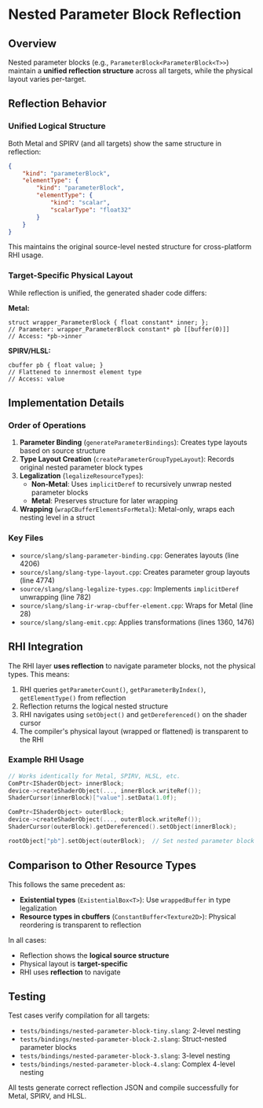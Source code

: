 # Nested Parameter Block Reflection

## Overview

Nested parameter blocks (e.g., `ParameterBlock<ParameterBlock<T>>`) maintain a **unified reflection structure** across all targets, while the physical layout varies per-target.

## Reflection Behavior

### Unified Logical Structure

Both Metal and SPIRV (and all targets) show the same structure in reflection:

```json
{
    "kind": "parameterBlock",
    "elementType": {
        "kind": "parameterBlock",
        "elementType": {
            "kind": "scalar",
            "scalarType": "float32"
        }
    }
}
```

This maintains the original source-level nested structure for cross-platform RHI usage.

### Target-Specific Physical Layout

While reflection is unified, the generated shader code differs:

**Metal:**
```metal
struct wrapper_ParameterBlock { float constant* inner; };
// Parameter: wrapper_ParameterBlock constant* pb [[buffer(0)]]
// Access: *pb->inner
```

**SPIRV/HLSL:**
```hlsl
cbuffer pb { float value; }
// Flattened to innermost element type
// Access: value
```

## Implementation Details

### Order of Operations

1. **Parameter Binding** (`generateParameterBindings`): Creates type layouts based on source structure
2. **Type Layout Creation** (`createParameterGroupTypeLayout`): Records original nested parameter block types
3. **Legalization** (`legalizeResourceTypes`):
   - **Non-Metal**: Uses `implicitDeref` to recursively unwrap nested parameter blocks
   - **Metal**: Preserves structure for later wrapping
4. **Wrapping** (`wrapCBufferElementsForMetal`): Metal-only, wraps each nesting level in a struct

### Key Files

- `source/slang/slang-parameter-binding.cpp`: Generates layouts (line 4206)
- `source/slang/slang-type-layout.cpp`: Creates parameter group layouts (line 4774)
- `source/slang/slang-legalize-types.cpp`: Implements `implicitDeref` unwrapping (line 782)
- `source/slang/slang-ir-wrap-cbuffer-element.cpp`: Wraps for Metal (line 28)
- `source/slang/slang-emit.cpp`: Applies transformations (lines 1360, 1476)

## RHI Integration

The RHI layer **uses reflection** to navigate parameter blocks, not the physical types. This means:

1. RHI queries `getParameterCount()`, `getParameterByIndex()`, `getElementType()` from reflection
2. Reflection returns the logical nested structure
3. RHI navigates using `setObject()` and `getDereferenced()` on the shader cursor
4. The compiler's physical layout (wrapped or flattened) is transparent to the RHI

### Example RHI Usage

```cpp
// Works identically for Metal, SPIRV, HLSL, etc.
ComPtr<IShaderObject> innerBlock;
device->createShaderObject(..., innerBlock.writeRef());
ShaderCursor(innerBlock)["value"].setData(1.0f);

ComPtr<IShaderObject> outerBlock;
device->createShaderObject(..., outerBlock.writeRef());
ShaderCursor(outerBlock).getDereferenced().setObject(innerBlock);

rootObject["pb"].setObject(outerBlock);  // Set nested parameter block
```

## Comparison to Other Resource Types

This follows the same precedent as:

- **Existential types** (`ExistentialBox<T>`): Use `wrappedBuffer` in type legalization
- **Resource types in cbuffers** (`ConstantBuffer<Texture2D>`): Physical reordering is transparent to reflection

In all cases:
- Reflection shows the **logical source structure**
- Physical layout is **target-specific**
- RHI uses **reflection** to navigate

## Testing

Test cases verify compilation for all targets:
- `tests/bindings/nested-parameter-block-tiny.slang`: 2-level nesting
- `tests/bindings/nested-parameter-block-2.slang`: Struct-nested parameter blocks
- `tests/bindings/nested-parameter-block-3.slang`: 3-level nesting  
- `tests/bindings/nested-parameter-block-4.slang`: Complex 4-level nesting

All tests generate correct reflection JSON and compile successfully for Metal, SPIRV, and HLSL.

